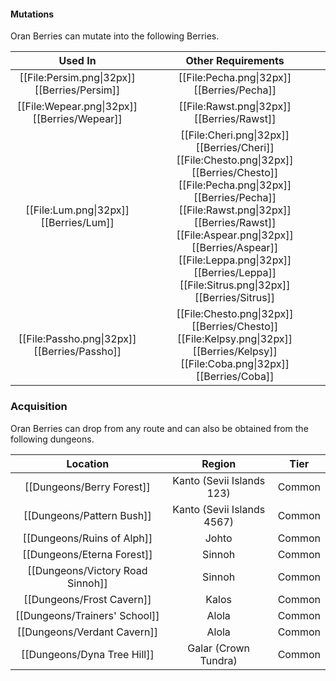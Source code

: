#### Mutations
Oran Berries can mutate into the following Berries.

| Used In                                       | Other Requirements |
| :---:                                         | :---: |
| [[File:Persim.png\|32px]] [[Berries/Persim]]  | [[File:Pecha.png\|32px]] [[Berries/Pecha]] |
| [[File:Wepear.png\|32px]] [[Berries/Wepear]]  | [[File:Rawst.png\|32px]] [[Berries/Rawst]] |
| [[File:Lum.png\|32px]] [[Berries/Lum]]        | [[File:Cheri.png\|32px]] [[Berries/Cheri]] [[File:Chesto.png\|32px]] [[Berries/Chesto]] [[File:Pecha.png\|32px]] [[Berries/Pecha]] [[File:Rawst.png\|32px]] [[Berries/Rawst]] [[File:Aspear.png\|32px]] [[Berries/Aspear]] [[File:Leppa.png\|32px]] [[Berries/Leppa]] [[File:Sitrus.png\|32px]] [[Berries/Sitrus]] |
| [[File:Passho.png\|32px]] [[Berries/Passho]]  | [[File:Chesto.png\|32px]] [[Berries/Chesto]] [[File:Kelpsy.png\|32px]] [[Berries/Kelpsy]] [[File:Coba.png\|32px]] [[Berries/Coba]] |

### Acquisition
Oran Berries can drop from any route and can also be obtained from the following dungeons.

| Location	                        | Region | Tier	    |
| :---:                             | :---:     | :---:         |
| [[Dungeons/Berry Forest]]         | Kanto (Sevii Islands 123) | Common	|
| [[Dungeons/Pattern Bush]]         | Kanto (Sevii Islands 4567) | Common	|
| [[Dungeons/Ruins of Alph]]        | Johto | Common    |
| [[Dungeons/Eterna Forest]]        | Sinnoh | Common    |
| [[Dungeons/Victory Road Sinnoh]]  | Sinnoh | Common    |
| [[Dungeons/Frost Cavern]]         | Kalos | Common    |
| [[Dungeons/Trainers' School]]     | Alola | Common    |
| [[Dungeons/Verdant Cavern]]       | Alola | Common    |
| [[Dungeons/Dyna Tree Hill]]       | Galar (Crown Tundra) | Common    |
